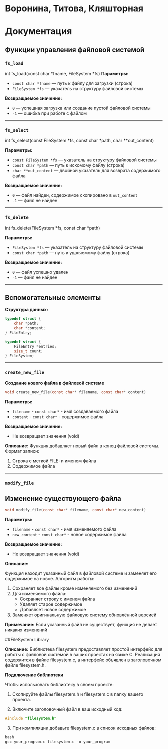 # Воронина, Титова, Кляшторная
# Документация
## Функции управления файловой системой
### **`fs_load`**  
int fs_load(const char *fname, FileSystem *fs)
**Параметры:**  
- `const char *fname` — путь к файлу для загрузки (строка)  
- `FileSystem *fs`    — указатель на структуру файловой системы  

**Возвращаемое значение:**  
- `0` — успешная загрузка или создание пустой файловой системы  
- `-1` — ошибка при работе с файлом  

---

### **`fs_select`**  

int fs_select(const FileSystem *fs, const char *path, char **out_content)

**Параметры:**  
- `const FileSystem *fs` — указатель на структуру файловой системы  
- `const char *path`     — путь к искомому файлу (строка)  
- `char **out_content`   — двойной указатель для возврата содержимого файла  

**Возвращаемое значение:**  
- `0` — файл найден, содержимое скопировано в `out_content`  
- `-1` — файл не найден  

---

### **`fs_delete`**  

int fs_delete(FileSystem *fs, const char *path)

**Параметры:**  
- `FileSystem *fs`    — указатель на структуру файловой системы  
- `const char *path`  — путь к удаляемому файлу (строка)  

**Возвращаемое значение:**  
- `0` — файл успешно удален  
- `-1` — файл не найден  

---

## Вспомогательные элементы
**Структура данных:**  
```c
typedef struct {
    char *path;     
    char *content;  
} FileEntry;

typedef struct {
    FileEntry *entries;  
    size_t count;       
} FileSystem;
```

---

### **`create_new_file`**
**Создание нового файла в файловой системе**

```c
void create_new_file(const char* filename, const char* content)
```

**Параметры:**

- `filename` - `const char*` - имя создаваемого файла
- `content` - `const char*` - содержимое файла

**Возвращаемое значение:**

- Не возвращает значения (void)

**Описание:**
Функция добавляет новый файл в конец файловой системы. Формат записи:

1. Строка с меткой FILE: и именем файла
2. Содержимое файла

---

### **`modify_file`**
## Изменение существующего файла

```c
void modify_file(const char* filename, const char* new_content)
```

**Параметры:**

- `filename` - `const char*` - имя изменяемого файла
- `new_content` - `const char*` - новое содержимое файла

**Возвращаемое значение:**

- Не возвращает значения (void)

**Описание:**

Функция находит указанный файл в файловой системе и заменяет его содержимое на новое. Алгоритм работы:
1. Сохраняет все файлы кроме изменяемого без изменений
2. Для изменяемого файла:
    - Сохраняет строку с именем файла
    - Удаляет старое содержимое
    - Добавляет новое содержимое
3. Заменяет оригинальную файловую систему обновлённой версией

**Примечание:**
Если указанный файл не существует, функция не делает никаких изменений

##FileSystem Library

**Описание:**
Библиотека filesystem предоставляет простой интерфейс для работы с файловой системой в ваших проектах на языке C. Реализация содержится в файле filesystem.c, а интерфейс объявлен в заголовочном файле filesystem.h.


**Подключение библиотеки**

Чтобы использовать библиотеку в своем проекте:

1. Скопируйте файлы filesystem.h и filesystem.c в папку вашего проекта.

2. Включите заголовочный файл в ваш исходный код:

```c
#include "filesystem.h"
```

3. При компиляции добавьте filesystem.c в список исходных файлов:

```c
bash
gcc your_program.c filesystem.c -o your_program
```
